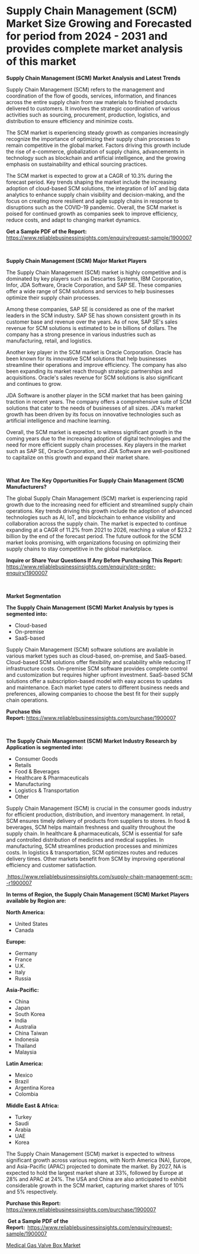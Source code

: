 <p><h1>Supply Chain Management (SCM) Market Size Growing and Forecasted for period from 2024 - 2031 and provides complete market analysis of this market</h1></p><p><strong>Supply Chain Management (SCM) Market Analysis and Latest Trends</strong></p>
<p><p>Supply Chain Management (SCM) refers to the management and coordination of the flow of goods, services, information, and finances across the entire supply chain from raw materials to finished products delivered to customers. It involves the strategic coordination of various activities such as sourcing, procurement, production, logistics, and distribution to ensure efficiency and minimize costs.</p><p>The SCM market is experiencing steady growth as companies increasingly recognize the importance of optimizing their supply chain processes to remain competitive in the global market. Factors driving this growth include the rise of e-commerce, globalization of supply chains, advancements in technology such as blockchain and artificial intelligence, and the growing emphasis on sustainability and ethical sourcing practices.</p><p>The SCM market is expected to grow at a CAGR of 10.3% during the forecast period. Key trends shaping the market include the increasing adoption of cloud-based SCM solutions, the integration of IoT and big data analytics to enhance supply chain visibility and decision-making, and the focus on creating more resilient and agile supply chains in response to disruptions such as the COVID-19 pandemic. Overall, the SCM market is poised for continued growth as companies seek to improve efficiency, reduce costs, and adapt to changing market dynamics.</p></p>
<p><strong>Get a Sample PDF of the Report:&nbsp;</strong> <a href="https://www.reliablebusinessinsights.com/enquiry/request-sample/1900007">https://www.reliablebusinessinsights.com/enquiry/request-sample/1900007</a></p>
<p>&nbsp;</p>
<p><strong>Supply Chain Management (SCM) Major Market Players</strong></p>
<p><p>The Supply Chain Management (SCM) market is highly competitive and is dominated by key players such as Descartes Systems, IBM Corporation, Infor, JDA Software, Oracle Corporation, and SAP SE. These companies offer a wide range of SCM solutions and services to help businesses optimize their supply chain processes.</p><p>Among these companies, SAP SE is considered as one of the market leaders in the SCM industry. SAP SE has shown consistent growth in its customer base and revenue over the years. As of now, SAP SE's sales revenue for SCM solutions is estimated to be in billions of dollars. The company has a strong presence in various industries such as manufacturing, retail, and logistics.</p><p>Another key player in the SCM market is Oracle Corporation. Oracle has been known for its innovative SCM solutions that help businesses streamline their operations and improve efficiency. The company has also been expanding its market reach through strategic partnerships and acquisitions. Oracle's sales revenue for SCM solutions is also significant and continues to grow.</p><p>JDA Software is another player in the SCM market that has been gaining traction in recent years. The company offers a comprehensive suite of SCM solutions that cater to the needs of businesses of all sizes. JDA's market growth has been driven by its focus on innovative technologies such as artificial intelligence and machine learning.</p><p>Overall, the SCM market is expected to witness significant growth in the coming years due to the increasing adoption of digital technologies and the need for more efficient supply chain processes. Key players in the market such as SAP SE, Oracle Corporation, and JDA Software are well-positioned to capitalize on this growth and expand their market share.</p></p>
<p>&nbsp;</p>
<p><strong>What Are The Key Opportunities For Supply Chain Management (SCM) Manufacturers?</strong></p>
<p><p>The global Supply Chain Management (SCM) market is experiencing rapid growth due to the increasing need for efficient and streamlined supply chain operations. Key trends driving this growth include the adoption of advanced technologies such as AI, IoT, and blockchain to enhance visibility and collaboration across the supply chain. The market is expected to continue expanding at a CAGR of 11.2% from 2021 to 2026, reaching a value of $23.2 billion by the end of the forecast period. The future outlook for the SCM market looks promising, with organizations focusing on optimizing their supply chains to stay competitive in the global marketplace.</p></p>
<p><strong>Inquire or Share Your Questions If Any Before Purchasing This Report:</strong> <a href="https://www.reliablebusinessinsights.com/enquiry/pre-order-enquiry/1900007">https://www.reliablebusinessinsights.com/enquiry/pre-order-enquiry/1900007</a></p>
<p>&nbsp;</p>
<p><strong>Market Segmentation</strong></p>
<p><strong>The Supply Chain Management (SCM) Market Analysis by types is segmented into:</strong></p>
<p><ul><li>Cloud-based</li><li>On-premise</li><li>SaaS-based</li></ul></p>
<p><p>Supply Chain Management (SCM) software solutions are available in various market types such as cloud-based, on-premise, and SaaS-based. Cloud-based SCM solutions offer flexibility and scalability while reducing IT infrastructure costs. On-premise SCM software provides complete control and customization but requires higher upfront investment. SaaS-based SCM solutions offer a subscription-based model with easy access to updates and maintenance. Each market type caters to different business needs and preferences, allowing companies to choose the best fit for their supply chain operations.</p></p>
<p><strong>Purchase this Report:&nbsp;</strong><a href="https://www.reliablebusinessinsights.com/purchase/1900007">https://www.reliablebusinessinsights.com/purchase/1900007</a></p>
<p>&nbsp;</p>
<p><strong>The Supply Chain Management (SCM) Market Industry Research by Application is segmented into:</strong></p>
<p><ul><li>Consumer Goods</li><li>Retails</li><li>Food & Beverages</li><li>Healthcare & Pharmaceuticals</li><li>Manufacturing</li><li>Logistics & Transportation</li><li>Other</li></ul></p>
<p><p>Supply Chain Management (SCM) is crucial in the consumer goods industry for efficient production, distribution, and inventory management. In retail, SCM ensures timely delivery of products from suppliers to stores. In food & beverages, SCM helps maintain freshness and quality throughout the supply chain. In healthcare & pharmaceuticals, SCM is essential for safe and controlled distribution of medicines and medical supplies. In manufacturing, SCM streamlines production processes and minimizes costs. In logistics & transportation, SCM optimizes routes and reduces delivery times. Other markets benefit from SCM by improving operational efficiency and customer satisfaction.</p></p>
<p><a href="https://www.reliablebusinessinsights.com/supply-chain-management-scm--r1900007">&nbsp;https://www.reliablebusinessinsights.com/supply-chain-management-scm--r1900007</a></p>
<p><strong>In terms of Region, the Supply Chain Management (SCM) Market Players available by Region are:</strong></p>
<p>
    <p> <strong> North America: </strong>
        <ul>
            <li>United States</li>
            <li>Canada</li>
        </ul>
        </p> 
    <p> <strong> Europe: </strong>
        <ul>
            <li>Germany</li>
            <li>France</li>
            <li>U.K.</li>
            <li>Italy</li>
            <li>Russia</li>
        </ul>
        </p> 
    <p> <strong> Asia-Pacific: </strong>
        <ul>
            <li>China</li>
            <li>Japan</li>
            <li>South Korea</li>
            <li>India</li>
            <li>Australia</li>
            <li>China Taiwan</li>
            <li>Indonesia</li>
            <li>Thailand</li>
            <li>Malaysia</li>
        </ul>
        </p> 
    <p> <strong> Latin America: </strong>
        <ul>
            <li>Mexico</li>
            <li>Brazil</li>
            <li>Argentina Korea</li>
            <li>Colombia</li>
        </ul>
        </p> 
    <p> <strong> Middle East & Africa: </strong>
        <ul>
            <li>Turkey</li>
            <li>Saudi</li>
            <li>Arabia</li>
            <li>UAE</li>
            <li>Korea</li>
        </ul>
    </p>
    </p>
<p><p>The Supply Chain Management (SCM) market is expected to witness significant growth across various regions, with North America (NA), Europe, and Asia-Pacific (APAC) projected to dominate the market. By 2027, NA is expected to hold the largest market share at 33%, followed by Europe at 28% and APAC at 24%. The USA and China are also anticipated to exhibit considerable growth in the SCM market, capturing market shares of 10% and 5% respectively.</p></p>
<p><strong>Purchase this Report: </strong><a href="https://www.reliablebusinessinsights.com/purchase/1900007">https://www.reliablebusinessinsights.com/purchase/1900007</a></p>
<p>&nbsp;<strong>Get a Sample PDF of the Report:&nbsp;&nbsp;</strong><a href="https://www.reliablebusinessinsights.com/enquiry/request-sample/1900007">https://www.reliablebusinessinsights.com/enquiry/request-sample/1900007</a></p>
<p><strong></strong></p>
<p><p><a href="https://view.publitas.com/reportprime-1/medical-gas-valve-box-industry-analysis-report-its-market-size-growing-with-a-cagr-of-11-6-by-applications-types-and-region-forecasted-for-period-from-2024-to-2031/">Medical Gas Valve Box Market</a></p></p>